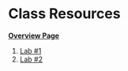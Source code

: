 # Class Resources

**[Overview Page](https://github.com/FAR-Lab/Developing-and-Designing-Interactive-Devices/wiki)**

1. [Lab #1](https://github.com/FAR-Lab/Developing-and-Designing-Interactive-Devices/wiki/Lab-%231)
1. [Lab #2](https://github.com/FAR-Lab/Developing-and-Designing-Interactive-Devices/wiki/Lab-%232)